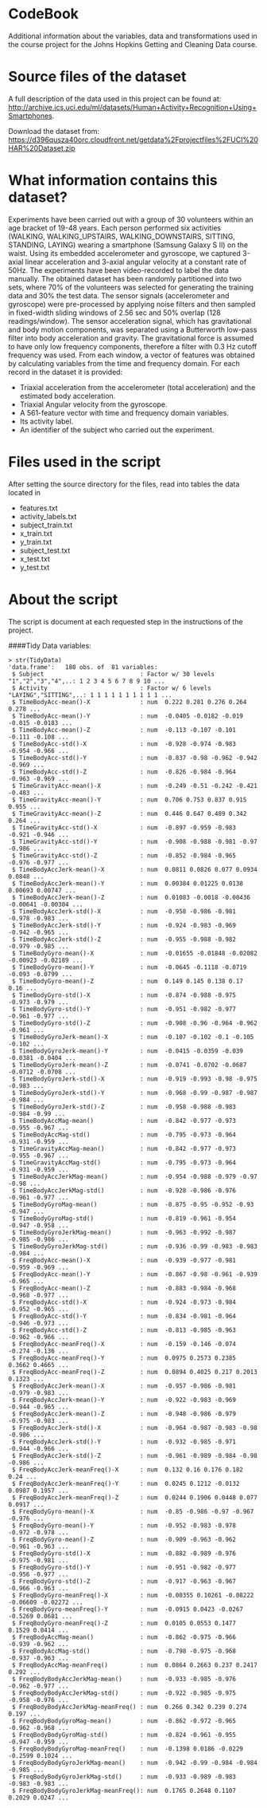 # CodeBook
Additional information about the variables, data and transformations used in the course project for the Johns Hopkins Getting and Cleaning Data course.

# Source files of the dataset
A full description of the data used in this project can be found at: http://archive.ics.uci.edu/ml/datasets/Human+Activity+Recognition+Using+Smartphones.

Download the dataset from: https://d396qusza40orc.cloudfront.net/getdata%2Fprojectfiles%2FUCI%20HAR%20Dataset.zip

# What information contains this dataset?
Experiments have been carried out with a group of 30 volunteers within an age bracket of 19-48 years. Each person performed six activities (WALKING, WALKING_UPSTAIRS, WALKING_DOWNSTAIRS, SITTING, STANDING, LAYING) wearing a smartphone (Samsung Galaxy S II) on the waist. Using its embedded accelerometer and gyroscope, we captured 3-axial linear acceleration and 3-axial angular velocity at a constant rate of 50Hz. The experiments have been video-recorded to label the data manually. The obtained dataset has been randomly partitioned into two sets, where 70% of the volunteers was selected for generating the training data and 30% the test data. 
The sensor signals (accelerometer and gyroscope) were pre-processed by applying noise filters and then sampled in fixed-width sliding windows of 2.56 sec and 50% overlap (128 readings/window). The sensor acceleration signal, which has gravitational and body motion components, was separated using a Butterworth low-pass filter into body acceleration and gravity. The gravitational force is assumed to have only low frequency components, therefore a filter with 0.3 Hz cutoff frequency was used. From each window, a vector of features was obtained by calculating variables from the time and frequency domain.
For each record in the dataset it is provided: 
- Triaxial acceleration from the accelerometer (total acceleration) and the estimated body acceleration. 
- Triaxial Angular velocity from the gyroscope. 
- A 561-feature vector with time and frequency domain variables. 
- Its activity label. 
- An identifier of the subject who carried out the experiment.

# Files used in the script
After setting the source directory for the files, read into tables the data located in
- features.txt
- activity_labels.txt
- subject_train.txt
- x_train.txt
- y_train.txt
- subject_test.txt
- x_test.txt
- y_test.txt

# About the script
The script is document at each requested step in the instructions of the project.

####Tidy Data variables:
```
> str(TidyData)
'data.frame':	180 obs. of  81 variables:
 $ Subject                           : Factor w/ 30 levels "1","2","3","4",..: 1 2 3 4 5 6 7 8 9 10 ...
 $ Activity                          : Factor w/ 6 levels "LAYING","SITTING",..: 1 1 1 1 1 1 1 1 1 1 ...
 $ TimeBodyAcc-mean()-X              : num  0.222 0.281 0.276 0.264 0.278 ...
 $ TimeBodyAcc-mean()-Y              : num  -0.0405 -0.0182 -0.019 -0.015 -0.0183 ...
 $ TimeBodyAcc-mean()-Z              : num  -0.113 -0.107 -0.101 -0.111 -0.108 ...
 $ TimeBodyAcc-std()-X               : num  -0.928 -0.974 -0.983 -0.954 -0.966 ...
 $ TimeBodyAcc-std()-Y               : num  -0.837 -0.98 -0.962 -0.942 -0.969 ...
 $ TimeBodyAcc-std()-Z               : num  -0.826 -0.984 -0.964 -0.963 -0.969 ...
 $ TimeGravityAcc-mean()-X           : num  -0.249 -0.51 -0.242 -0.421 -0.483 ...
 $ TimeGravityAcc-mean()-Y           : num  0.706 0.753 0.837 0.915 0.955 ...
 $ TimeGravityAcc-mean()-Z           : num  0.446 0.647 0.489 0.342 0.264 ...
 $ TimeGravityAcc-std()-X            : num  -0.897 -0.959 -0.983 -0.921 -0.946 ...
 $ TimeGravityAcc-std()-Y            : num  -0.908 -0.988 -0.981 -0.97 -0.986 ...
 $ TimeGravityAcc-std()-Z            : num  -0.852 -0.984 -0.965 -0.976 -0.977 ...
 $ TimeBodyAccJerk-mean()-X          : num  0.0811 0.0826 0.077 0.0934 0.0848 ...
 $ TimeBodyAccJerk-mean()-Y          : num  0.00384 0.01225 0.0138 0.00693 0.00747 ...
 $ TimeBodyAccJerk-mean()-Z          : num  0.01083 -0.0018 -0.00436 -0.00641 -0.00304 ...
 $ TimeBodyAccJerk-std()-X           : num  -0.958 -0.986 -0.981 -0.978 -0.983 ...
 $ TimeBodyAccJerk-std()-Y           : num  -0.924 -0.983 -0.969 -0.942 -0.965 ...
 $ TimeBodyAccJerk-std()-Z           : num  -0.955 -0.988 -0.982 -0.979 -0.985 ...
 $ TimeBodyGyro-mean()-X             : num  -0.01655 -0.01848 -0.02082 -0.00923 -0.02189 ...
 $ TimeBodyGyro-mean()-Y             : num  -0.0645 -0.1118 -0.0719 -0.093 -0.0799 ...
 $ TimeBodyGyro-mean()-Z             : num  0.149 0.145 0.138 0.17 0.16 ...
 $ TimeBodyGyro-std()-X              : num  -0.874 -0.988 -0.975 -0.973 -0.979 ...
 $ TimeBodyGyro-std()-Y              : num  -0.951 -0.982 -0.977 -0.961 -0.977 ...
 $ TimeBodyGyro-std()-Z              : num  -0.908 -0.96 -0.964 -0.962 -0.961 ...
 $ TimeBodyGyroJerk-mean()-X         : num  -0.107 -0.102 -0.1 -0.105 -0.102 ...
 $ TimeBodyGyroJerk-mean()-Y         : num  -0.0415 -0.0359 -0.039 -0.0381 -0.0404 ...
 $ TimeBodyGyroJerk-mean()-Z         : num  -0.0741 -0.0702 -0.0687 -0.0712 -0.0708 ...
 $ TimeBodyGyroJerk-std()-X          : num  -0.919 -0.993 -0.98 -0.975 -0.983 ...
 $ TimeBodyGyroJerk-std()-Y          : num  -0.968 -0.99 -0.987 -0.987 -0.984 ...
 $ TimeBodyGyroJerk-std()-Z          : num  -0.958 -0.988 -0.983 -0.984 -0.99 ...
 $ TimeBodyAccMag-mean()             : num  -0.842 -0.977 -0.973 -0.955 -0.967 ...
 $ TimeBodyAccMag-std()              : num  -0.795 -0.973 -0.964 -0.931 -0.959 ...
 $ TimeGravityAccMag-mean()          : num  -0.842 -0.977 -0.973 -0.955 -0.967 ...
 $ TimeGravityAccMag-std()           : num  -0.795 -0.973 -0.964 -0.931 -0.959 ...
 $ TimeBodyAccJerkMag-mean()         : num  -0.954 -0.988 -0.979 -0.97 -0.98 ...
 $ TimeBodyAccJerkMag-std()          : num  -0.928 -0.986 -0.976 -0.961 -0.977 ...
 $ TimeBodyGyroMag-mean()            : num  -0.875 -0.95 -0.952 -0.93 -0.947 ...
 $ TimeBodyGyroMag-std()             : num  -0.819 -0.961 -0.954 -0.947 -0.958 ...
 $ TimeBodyGyroJerkMag-mean()        : num  -0.963 -0.992 -0.987 -0.985 -0.986 ...
 $ TimeBodyGyroJerkMag-std()         : num  -0.936 -0.99 -0.983 -0.983 -0.984 ...
 $ FreqBodyAcc-mean()-X              : num  -0.939 -0.977 -0.981 -0.959 -0.969 ...
 $ FreqBodyAcc-mean()-Y              : num  -0.867 -0.98 -0.961 -0.939 -0.965 ...
 $ FreqBodyAcc-mean()-Z              : num  -0.883 -0.984 -0.968 -0.968 -0.977 ...
 $ FreqBodyAcc-std()-X               : num  -0.924 -0.973 -0.984 -0.952 -0.965 ...
 $ FreqBodyAcc-std()-Y               : num  -0.834 -0.981 -0.964 -0.946 -0.973 ...
 $ FreqBodyAcc-std()-Z               : num  -0.813 -0.985 -0.963 -0.962 -0.966 ...
 $ FreqBodyAcc-meanFreq()-X          : num  -0.159 -0.146 -0.074 -0.274 -0.136 ...
 $ FreqBodyAcc-meanFreq()-Y          : num  0.0975 0.2573 0.2385 0.3662 0.4665 ...
 $ FreqBodyAcc-meanFreq()-Z          : num  0.0894 0.4025 0.217 0.2013 0.1323 ...
 $ FreqBodyAccJerk-mean()-X          : num  -0.957 -0.986 -0.981 -0.979 -0.983 ...
 $ FreqBodyAccJerk-mean()-Y          : num  -0.922 -0.983 -0.969 -0.944 -0.965 ...
 $ FreqBodyAccJerk-mean()-Z          : num  -0.948 -0.986 -0.979 -0.975 -0.983 ...
 $ FreqBodyAccJerk-std()-X           : num  -0.964 -0.987 -0.983 -0.98 -0.986 ...
 $ FreqBodyAccJerk-std()-Y           : num  -0.932 -0.985 -0.971 -0.944 -0.966 ...
 $ FreqBodyAccJerk-std()-Z           : num  -0.961 -0.989 -0.984 -0.98 -0.986 ...
 $ FreqBodyAccJerk-meanFreq()-X      : num  0.132 0.16 0.176 0.182 0.24 ...
 $ FreqBodyAccJerk-meanFreq()-Y      : num  0.0245 0.1212 -0.0132 0.0987 0.1957 ...
 $ FreqBodyAccJerk-meanFreq()-Z      : num  0.0244 0.1906 0.0448 0.077 0.0917 ...
 $ FreqBodyGyro-mean()-X             : num  -0.85 -0.986 -0.97 -0.967 -0.976 ...
 $ FreqBodyGyro-mean()-Y             : num  -0.952 -0.983 -0.978 -0.972 -0.978 ...
 $ FreqBodyGyro-mean()-Z             : num  -0.909 -0.963 -0.962 -0.961 -0.963 ...
 $ FreqBodyGyro-std()-X              : num  -0.882 -0.989 -0.976 -0.975 -0.981 ...
 $ FreqBodyGyro-std()-Y              : num  -0.951 -0.982 -0.977 -0.956 -0.977 ...
 $ FreqBodyGyro-std()-Z              : num  -0.917 -0.963 -0.967 -0.966 -0.963 ...
 $ FreqBodyGyro-meanFreq()-X         : num  -0.00355 0.10261 -0.08222 -0.06609 -0.02272 ...
 $ FreqBodyGyro-meanFreq()-Y         : num  -0.0915 0.0423 -0.0267 -0.5269 0.0681 ...
 $ FreqBodyGyro-meanFreq()-Z         : num  0.0105 0.0553 0.1477 0.1529 0.0414 ...
 $ FreqBodyAccMag-mean()             : num  -0.862 -0.975 -0.966 -0.939 -0.962 ...
 $ FreqBodyAccMag-std()              : num  -0.798 -0.975 -0.968 -0.937 -0.963 ...
 $ FreqBodyAccMag-meanFreq()         : num  0.0864 0.2663 0.237 0.2417 0.292 ...
 $ FreqBodyBodyAccJerkMag-mean()     : num  -0.933 -0.985 -0.976 -0.962 -0.977 ...
 $ FreqBodyBodyAccJerkMag-std()      : num  -0.922 -0.985 -0.975 -0.958 -0.976 ...
 $ FreqBodyBodyAccJerkMag-meanFreq() : num  0.266 0.342 0.239 0.274 0.197 ...
 $ FreqBodyBodyGyroMag-mean()        : num  -0.862 -0.972 -0.965 -0.962 -0.968 ...
 $ FreqBodyBodyGyroMag-std()         : num  -0.824 -0.961 -0.955 -0.947 -0.959 ...
 $ FreqBodyBodyGyroMag-meanFreq()    : num  -0.1398 0.0186 -0.0229 -0.2599 0.1024 ...
 $ FreqBodyBodyGyroJerkMag-mean()    : num  -0.942 -0.99 -0.984 -0.984 -0.985 ...
 $ FreqBodyBodyGyroJerkMag-std()     : num  -0.933 -0.989 -0.983 -0.983 -0.983 ...
 $ FreqBodyBodyGyroJerkMag-meanFreq(): num  0.1765 0.2648 0.1107 0.2029 0.0247 ...
 ```
